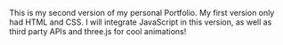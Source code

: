 This is my second version of my personal Portfolio. My first version only had HTML and CSS. I will integrate JavaScript in this version, as well as third party APIs and three.js for cool animations!